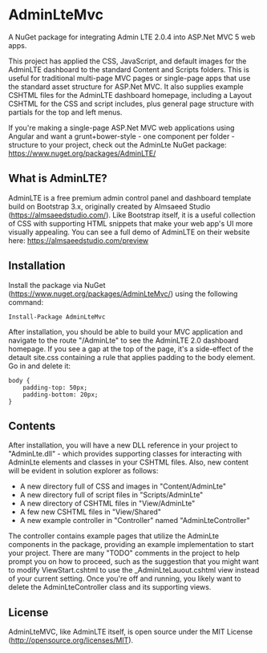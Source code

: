 # AdminLteMvc
A NuGet package for integrating Admin LTE 2.0.4 into ASP.Net MVC 5 web apps.

This project has applied the CSS, JavaScript, and default images for the AdminLTE dashboard to the standard Content and Scripts folders. This is useful for traditional multi-page MVC pages or single-page apps that use the standard asset structure for ASP.Net MVC. It also supplies example CSHTML files for the AdminLTE dashboard homepage, including a Layout CSHTML for the CSS and script includes, plus general page structure with partials for the top and left menus.

If you're making a single-page ASP.Net MVC web applications using Angular and want a grunt+bower-style - one component per folder - structure to your project, check out the AdminLte NuGet package: https://www.nuget.org/packages/AdminLTE/

What is AdminLTE?
---------------------
AdminLTE is a free premium admin control panel and dashboard template build on Bootstrap 3.x, originally created by Almsaeed Studio (https://almsaeedstudio.com/). Like Bootstrap itself, it is a useful collection of CSS with supporting HTML snippets that make your web app's UI more visually appealing. You can see a full demo of AdminLTE on their website here: https://almsaeedstudio.com/preview

Installation
------------------
Install the package via NuGet (https://www.nuget.org/packages/AdminLteMvc/) using the following command:

```
Install-Package AdminLteMvc
```

After installation, you should be able to build your MVC application and navigate to the route "/AdminLte" to see the AdminLTE 2.0 dashboard homepage. If you see a gap at the top of the page, it's a side-effect of the detault site.css containing a rule that applies padding to the body element. Go in and delete it: 

```
body {
    padding-top: 50px;
    padding-bottom: 20px;
}
```

Contents
---------------------
After installation, you will have a new DLL reference in your project to "AdminLte.dll" - which provides supporting classes for interacting with AdminLte elements and classes in your CSHTML files. Also, new content will be evident in solution explorer as follows:

- A new directory full of CSS and images in "Content/AdminLte"
- A new directory full of script files in "Scripts/AdminLte"
- A new directory of CSHTML files in "View/AdminLte"
- A few new CSHTML files in "View/Shared"
- A new example controller in "Controller" named "AdminLteController"

The controller contains example pages that utilize the AdminLte components in the package, providing an example implementation to start your project. There are many "TODO" comments in the project to help prompt you on how to proceed, such as the suggestion that you might want to modify ViewStart.cshtml to use the _AdminLteLauout.cshtml view instead of your current setting. Once you're off and running, you likely want to delete the AdminLteController class and its supporting views.

License
---------------------
AdminLteMVC, like AdminLTE itself, is open source under the MIT License (http://opensource.org/licenses/MIT).
